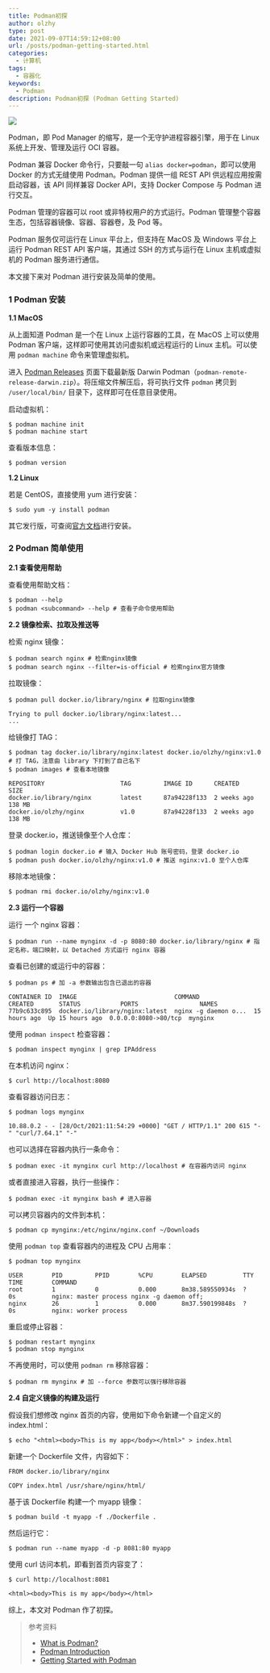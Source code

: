 ```yaml
---
title: Podman初探
author: olzhy
type: post
date: 2021-09-07T14:59:12+08:00
url: /posts/podman-getting-started.html
categories:
  - 计算机
tags:
  - 容器化
keywords:
  - Podman
description: Podman初探 (Podman Getting Started)
---
```


![](https://olzhy.github.io/static/images/uploads/2021/09/podman-logo.png#center)

Podman，即 Pod Manager 的缩写，是一个无守护进程容器引擎，用于在 Linux 系统上开发、管理及运行 OCI 容器。

Podman 兼容 Docker 命令行，只要敲一句 `alias docker=podman`，即可以使用 Docker 的方式无缝使用 Podman。Podman 提供一组 REST API 供远程应用按需启动容器，该 API 同样兼容 Docker API，支持 Docker Compose 与 Podman 进行交互。

Podman 管理的容器可以 root 或非特权用户的方式运行。Podman 管理整个容器生态，包括容器镜像、容器、容器卷，及 Pod 等。

Podman 服务仅可运行在 Linux 平台上，但支持在 MacOS 及 Windows 平台上运行 Podman REST API 客户端，其通过 SSH 的方式与运行在 Linux 主机或虚拟机的 Podman 服务进行通信。

本文接下来对 Podman 进行安装及简单的使用。

### 1 Podman 安装

**1.1 MacOS**

从上面知道 Podman 是一个在 Linux 上运行容器的工具，在 MacOS 上可以使用 Podman 客户端，这样即可使用其访问虚拟机或远程运行的 Linux 主机。可以使用 `podman machine` 命令来管理虚拟机。

进入 [Podman Releases](https://github.com/containers/podman/releases) 页面下载最新版 Darwin Podman（`podman-remote-release-darwin.zip`）。将压缩文件解压后，将可执行文件 `podman` 拷贝到 `/user/local/bin/` 目录下，这样即可在任意目录使用。

启动虚拟机：

```shell
$ podman machine init
$ podman machine start
```

查看版本信息：

```shell
$ podman version
```

**1.2 Linux**

若是 CentOS，直接使用 yum 进行安装：

```shell
$ sudo yum -y install podman
```

其它发行版，可查阅[官方文档](https://podman.io/getting-started/installation)进行安装。

### 2 Podman 简单使用

**2.1 查看使用帮助**

查看使用帮助文档：

```shell
$ podman --help
$ podman <subcommand> --help # 查看子命令使用帮助
```

**2.2 镜像检索、拉取及推送等**

检索 nginx 镜像：

```shell
$ podman search nginx # 检索nginx镜像
$ podman search nginx --filter=is-official # 检索nginx官方镜像
```

拉取镜像：

```shell
$ podman pull docker.io/library/nginx # 拉取nginx镜像

Trying to pull docker.io/library/nginx:latest...
...
```

给镜像打 TAG：

```shell
$ podman tag docker.io/library/nginx:latest docker.io/olzhy/nginx:v1.0 # 打 TAG，注意由 library 下打到了自己名下
$ podman images # 查看本地镜像

REPOSITORY                     TAG         IMAGE ID      CREATED      SIZE
docker.io/library/nginx        latest      87a94228f133  2 weeks ago  138 MB
docker.io/olzhy/nginx          v1.0        87a94228f133  2 weeks ago  138 MB
```

登录 docker.io，推送镜像至个人仓库：

```shell
$ podman login docker.io # 输入 Docker Hub 账号密码，登录 docker.io
$ podman push docker.io/olzhy/nginx:v1.0 # 推送 nginx:v1.0 至个人仓库
```

移除本地镜像：

```shell
$ podman rmi docker.io/olzhy/nginx:v1.0
```

**2.3 运行一个容器**

运行 一个 nginx 容器：

```shell
$ podman run --name mynginx -d -p 8080:80 docker.io/library/nginx # 指定名称，端口映射，以 Detached 方式运行 nginx 容器
```

查看已创建的或运行中的容器：

```shell
$ podman ps # 加 -a 参数输出包含已退出的容器

CONTAINER ID  IMAGE                           COMMAND               CREATED       STATUS           PORTS                 NAMES
77b9c633c895  docker.io/library/nginx:latest  nginx -g daemon o...  15 hours ago  Up 15 hours ago  0.0.0.0:8080->80/tcp  mynginx
```

使用 `podman inspect` 检查容器：

```shell
$ podman inspect mynginx | grep IPAddress
```

在本机访问 nginx：

```shell
$ curl http://localhost:8080
```

查看容器访问日志：

```shell
$ podman logs mynginx

10.88.0.2 - - [28/Oct/2021:11:54:29 +0000] "GET / HTTP/1.1" 200 615 "-" "curl/7.64.1" "-"
```

也可以选择在容器内执行一条命令：

```shell
$ podman exec -it mynginx curl http://localhost # 在容器内访问 nginx
```

或者直接进入容器，执行一些操作：

```shell
$ podman exec -it mynginx bash # 进入容器
```

可以拷贝容器内的文件到本机：

```shell
$ podman cp mynginx:/etc/nginx/nginx.conf ~/Downloads
```

使用 `podman top` 查看容器内的进程及 CPU 占用率：

```shell
$ podman top mynginx

USER        PID         PPID        %CPU        ELAPSED          TTY         TIME        COMMAND
root        1           0           0.000       8m38.589550934s  ?           0s          nginx: master process nginx -g daemon off;
nginx       26          1           0.000       8m37.590199848s  ?           0s          nginx: worker process
```

重启或停止容器：

```shell
$ podman restart mynginx
$ podman stop mynginx
```

不再使用时，可以使用 `podman rm` 移除容器：

```shell
$ podman rm mynginx # 加 --force 参数可以强行移除容器
```

**2.4 自定义镜像的构建及运行**

假设我们想修改 nginx 首页的内容，使用如下命令新建一个自定义的 index.html：

```shell
$ echo "<html><body>This is my app</body></html>" > index.html
```

新建一个 Dockerfile 文件，内容如下：

```text
FROM docker.io/library/nginx

COPY index.html /usr/share/nginx/html/
```

基于该 Dockerfile 构建一个 myapp 镜像：

```shell
$ podman build -t myapp -f ./Dockerfile .
```

然后运行它：

```shell
$ podman run --name myapp -d -p 8081:80 myapp
```

使用 curl 访问本机，即看到首页内容变了：

```shell
$ curl http://localhost:8081

<html><body>This is my app</body></html>
```

综上，本文对 Podman 作了初探。

> 参考资料
>
> - [What is Podman?](https://docs.podman.io/en/latest/index.html)
> - [Podman Introduction](https://docs.podman.io/en/latest/Introduction.html)
> - [Getting Started with Podman](https://podman.io/getting-started/)
